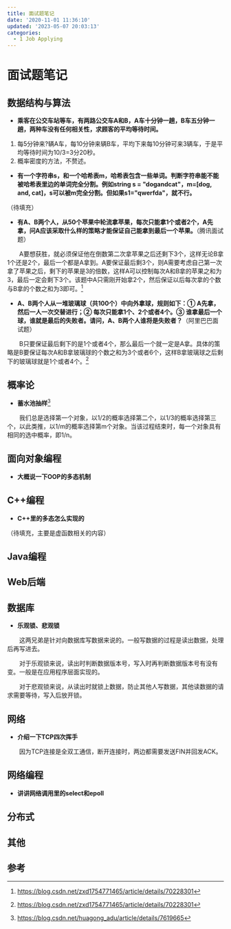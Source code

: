 ```yaml
---
title: 面试题笔记
date: '2020-11-01 11:36:10'
updated: '2023-05-07 20:03:13'
categories:
  - 1 Job Applying
---
```

# 面试题笔记

## 数据结构与算法

- **乘客在公交车站等车，有两路公交车A和B，A车十分钟一趟，B车五分钟一趟，两种车没有任何相关性，求顾客的平均等待时间。**

1. 每5分钟来?辆A车，每10分钟来辆B车，平均下来每10分钟可来3辆车，于是平均等待时间为10/3=3分20秒。
2. 概率密度的方法，不赘述。

- **有一个字符串s，和一个哈希表m，哈希表包含一些单词。判断字符串能不能被哈希表里边的单词完全分割。例如string s = "dogandcat"，m=[dog, and, cat]，s可以被m完全分割。但如果s1="qwerfda"，就不行。**

（待填充）

- **有A、B两个人，从50个苹果中轮流拿苹果，每次只能拿1个或者2个，A先拿，问A应该采取什么样的策略才能保证自己能拿到最后一个苹果。**（腾讯面试题）

　　A要想获胜，就必须保证他在倒数第二次拿苹果之后还剩下3个，这样无论B拿1个还是2个，最后一个都是A拿到。A要保证最后剩3个，则A需要考虑自己第一次拿了苹果之后，剩下的苹果是3的倍数，这样A可以控制每次A和B拿的苹果之和为3，最后一定会剩下3个。该题中A只需刚开始拿2个，然后保证以后每次拿的个数与B拿的个数之和为3即可。[^2]
　　
- **A、B两个人从一堆玻璃球（共100个）中向外拿球，规则如下：① A先拿，然后一人一次交替进行；② 每次只能拿1个、2个或者4个。③ 谁拿最后一个球，谁就是最后的失败者。请问，A、B两个人谁将是失败者？**（阿里巴巴面试题）

　　B只要保证最后剩下的是1个或者4个，那么最后一个就一定是A拿。具体的策略是B要保证每次A和B拿玻璃球的个数之和为3个或者6个，这样B拿玻璃球之后剩下的玻璃球就是1个或者4个。[^2]

## 概率论

- **蓄水池抽样**[^1]

　　我们总是选择第一个对象，以1/2的概率选择第二个，以1/3的概率选择第三个，以此类推，以1/m的概率选择第m个对象。当该过程结束时，每一个对象具有相同的选中概率，即1/n。

## 面向对象编程

- **大概说一下OOP的多态机制**

## C++编程

- **C++里的多态怎么实现的**

（待填充，主要是虚函数相关的内容）

## Java编程

## Web后端

## 数据库

- **乐观锁、悲观锁**

　　这两兄弟是针对向数据库写数据来说的。一般写数据的过程是读出数据，处理后再写进去。

　　对于乐观锁来说，读出时判断数据版本号，写入时再判断数据版本号有没有变。一般是在应用程序层面实现的。

　　对于悲观锁来说，从读出时就锁上数据，防止其他人写数据，其他读数据的请求需要等待，写入后放开锁。

## 网络

- **介绍一下TCP四次挥手**

　　因为TCP连接是全双工通信，断开连接时，两边都需要发送FIN并回发ACK。

## 网络编程

- **讲讲网络调用里的select和epoll**

## 分布式



## 其他



## 参考

[^1]: <https://blog.csdn.net/huagong_adu/article/details/7619665>
[^2]: <https://blog.csdn.net/zxd1754771465/article/details/70228301>


